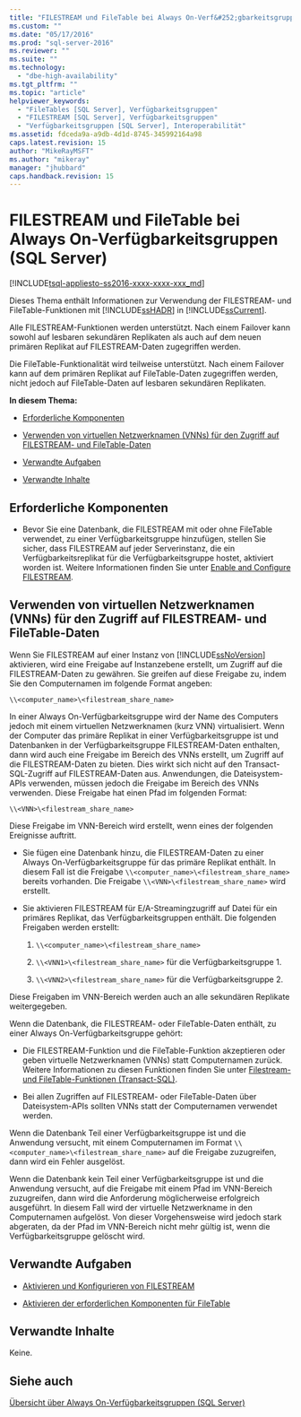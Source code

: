 ```yaml
---
title: "FILESTREAM und FileTable bei Always On-Verf&#252;gbarkeitsgruppen (SQL Server) | Microsoft Docs"
ms.custom: ""
ms.date: "05/17/2016"
ms.prod: "sql-server-2016"
ms.reviewer: ""
ms.suite: ""
ms.technology: 
  - "dbe-high-availability"
ms.tgt_pltfrm: ""
ms.topic: "article"
helpviewer_keywords: 
  - "FileTables [SQL Server], Verfügbarkeitsgruppen"
  - "FILESTREAM [SQL Server], Verfügbarkeitsgruppen"
  - "Verfügbarkeitsgruppen [SQL Server], Interoperabilität"
ms.assetid: fdceda9a-a9db-4d1d-8745-345992164a98
caps.latest.revision: 15
author: "MikeRayMSFT"
ms.author: "mikeray"
manager: "jhubbard"
caps.handback.revision: 15
---
```

# FILESTREAM und FileTable bei Always On-Verf&#252;gbarkeitsgruppen (SQL Server)
[!INCLUDE[tsql-appliesto-ss2016-xxxx-xxxx-xxx_md](../../../includes/tsql-appliesto-ss2016-xxxx-xxxx-xxx-md.md)]

  Dieses Thema enthält Informationen zur Verwendung der FILESTREAM- und FileTable-Funktionen mit [!INCLUDE[ssHADR](../../../includes/sshadr-md.md)] in [!INCLUDE[ssCurrent](../../../includes/sscurrent-md.md)].  
  
 Alle FILESTREAM-Funktionen werden unterstützt. Nach einem Failover kann sowohl auf lesbaren sekundären Replikaten als auch auf dem neuen primären Replikat auf FILESTREAM-Daten zugegriffen werden.  
  
 Die FileTable-Funktionalität wird teilweise unterstützt. Nach einem Failover kann auf dem primären Replikat auf FileTable-Daten zugegriffen werden, nicht jedoch auf FileTable-Daten auf lesbaren sekundären Replikaten.  
  
 **In diesem Thema:**  
  
-   [Erforderliche Komponenten](#Prerequisites)  
  
-   [Verwenden von virtuellen Netzwerknamen (VNNs) für den Zugriff auf FILESTREAM- und FileTable-Daten](#vnn)  
  
-   [Verwandte Aufgaben](#RelatedTasks)  
  
-   [Verwandte Inhalte](#RelatedContent)  
  
##  <a name="Prerequisites"></a> Erforderliche Komponenten  
  
-   Bevor Sie eine Datenbank, die FILESTREAM mit oder ohne FileTable verwendet, zu einer Verfügbarkeitsgruppe hinzufügen, stellen Sie sicher, dass FILESTREAM auf jeder Serverinstanz, die ein Verfügbarkeitsreplikat für die Verfügbarkeitsgruppe hostet, aktiviert worden ist. Weitere Informationen finden Sie unter [Enable and Configure FILESTREAM](../../../relational-databases/blob/enable-and-configure-filestream.md).  
  
##  <a name="vnn"></a> Verwenden von virtuellen Netzwerknamen (VNNs) für den Zugriff auf FILESTREAM- und FileTable-Daten  
 Wenn Sie FILESTREAM auf einer Instanz von [!INCLUDE[ssNoVersion](../../../includes/ssnoversion-md.md)] aktivieren, wird eine Freigabe auf Instanzebene erstellt, um Zugriff auf die FILESTREAM-Daten zu gewähren. Sie greifen auf diese Freigabe zu, indem Sie den Computernamen im folgende Format angeben:  
  
 `\\<computer_name>\<filestream_share_name>`  
  
 In einer Always On-Verfügbarkeitsgruppe wird der Name des Computers jedoch mit einem virtuellen Netzwerknamen (kurz VNN) virtualisiert. Wenn der Computer das primäre Replikat in einer Verfügbarkeitsgruppe ist und Datenbanken in der Verfügbarkeitsgruppe FILESTREAM-Daten enthalten, dann wird auch eine Freigabe im Bereich des VNNs erstellt, um Zugriff auf die FILESTREAM-Daten zu bieten. Dies wirkt sich nicht auf den Transact-SQL-Zugriff auf FILESTREAM-Daten aus. Anwendungen, die Dateisystem-APIs verwenden, müssen jedoch die Freigabe im Bereich des VNNs verwenden. Diese Freigabe hat einen Pfad im folgenden Format:  
  
 `\\<VNN>\<filestream_share_name>`  
  
 Diese Freigabe im VNN-Bereich wird erstellt, wenn eines der folgenden Ereignisse auftritt.  
  
-   Sie fügen eine Datenbank hinzu, die FILESTREAM-Daten zu einer Always On-Verfügbarkeitsgruppe für das primäre Replikat enthält. In diesem Fall ist die Freigabe `\\<computer_name>\<filestream_share_name>` bereits vorhanden. Die Freigabe `\\<VNN>\<filestream_share_name>` wird erstellt.  
  
-   Sie aktivieren FILESTREAM für E/A-Streamingzugriff auf Datei für ein primäres Replikat, das Verfügbarkeitsgruppen enthält. Die folgenden Freigaben werden erstellt:  
  
    1.  `\\<computer_name>\<filestream_share_name>`  
  
    2.  `\\<VNN1>\<filestream_share_name>` für die Verfügbarkeitsgruppe 1.  
  
    3.  `\\<VNN2>\<filestream_share_name>` für die Verfügbarkeitsgruppe 2.  
  
 Diese Freigaben im VNN-Bereich werden auch an alle sekundären Replikate weitergegeben.  
  
 Wenn die Datenbank, die FILESTREAM- oder FileTable-Daten enthält, zu einer Always On-Verfügbarkeitsgruppe gehört:  
  
-   Die FILESTREAM-Funktion und die FileTable-Funktion akzeptieren oder geben virtuelle Netzwerknamen (VNNs) statt Computernamen zurück. Weitere Informationen zu diesen Funktionen finden Sie unter [Filestream- und FileTable-Funktionen &#40;Transact-SQL&#41;](../../../relational-databases/system-functions/filestream-and-filetable-functions-transact-sql.md).  
  
-   Bei allen Zugriffen auf FILESTREAM- oder FileTable-Daten über Dateisystem-APIs sollten VNNs statt der Computernamen verwendet werden.  
  
 Wenn die Datenbank Teil einer Verfügbarkeitsgruppe ist und die Anwendung versucht, mit einem Computernamen im Format `\\<computer_name>\<filestream_share_name>` auf die Freigabe zuzugreifen, dann wird ein Fehler ausgelöst.  
  
 Wenn die Datenbank kein Teil einer Verfügbarkeitsgruppe ist und die Anwendung versucht, auf die Freigabe mit einem Pfad im VNN-Bereich zuzugreifen, dann wird die Anforderung möglicherweise erfolgreich ausgeführt. In diesem Fall wird der virtuelle Netzwerkname in den Computernamen aufgelöst. Von dieser Vorgehensweise wird jedoch stark abgeraten, da der Pfad im VNN-Bereich nicht mehr gültig ist, wenn die Verfügbarkeitsgruppe gelöscht wird.  
  
##  <a name="RelatedTasks"></a> Verwandte Aufgaben  
  
-   [Aktivieren und Konfigurieren von FILESTREAM](../../../relational-databases/blob/enable-and-configure-filestream.md)  
  
-   [Aktivieren der erforderlichen Komponenten für FileTable](../../../relational-databases/blob/enable-the-prerequisites-for-filetable.md)  
  
##  <a name="RelatedContent"></a> Verwandte Inhalte  
 Keine.  
  
## Siehe auch  
 [Übersicht über Always On-Verfügbarkeitsgruppen &#40;SQL Server&#41;](../../../database-engine/availability-groups/windows/overview-of-always-on-availability-groups-sql-server.md)  
  
  